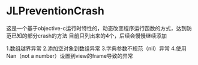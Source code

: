 # JLPreventionCrash
这是一个基于objective-c运行时特性的，动态改变程序运行函数的方式，达到防范已知的部分crash的方法
目前只列出来的4个，后续会慢慢继续添加

1.数组越界异常
2.添加空对象到数组异常
3.字典参数不规范（nil）异常
4.使用Nan（not a number）设置到view的frame导致的异常
